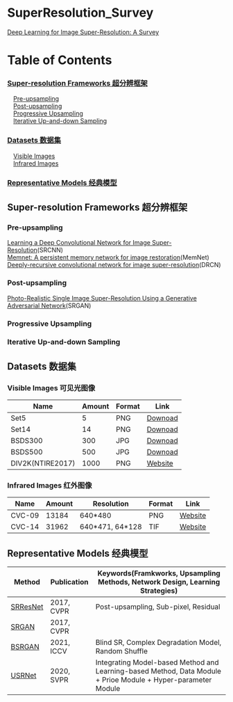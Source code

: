 # SuperResolution_Survey<br />
[Deep Learning for Image Super-Resolution: A Survey](https://ieeexplore.ieee.org/abstract/document/9044873)<br />
# Table of Contents
### [Super-resolution Frameworks 超分辨框架](#index0)<br />
&emsp;[Pre-upsampling ](#index00)<br />
&emsp;[Post-upsampling ](#index01)<br />
&emsp;[Progressive Upsampling ](#index02)<br />
&emsp;[Iterative Up-and-down Sampling ](#index03)<br />
### [Datasets 数据集](#index1)<br />
&emsp;[Visible Images ](#index10)<br />
&emsp;[Infrared Images ](#index11)<br />
### [Representative Models 经典模型](#index2)

<span id='index0'></span>
## Super-resolution Frameworks 超分辨框架

<span id='index00'></span>
### Pre-upsampling
[Learning a Deep Convolutional Network for Image Super-Resolution](https://ieeexplore.ieee.org/abstract/document/7115171)(SRCNN)<br />
[Memnet: A persistent memory network for image restoration](https://openaccess.thecvf.com/content_iccv_2017/html/Tai_MemNet_A_Persistent_ICCV_2017_paper.html)(MemNet)<br />
[Deeply-recursive convolutional network for image super-resolution](https://openaccess.thecvf.com/content_cvpr_2016/html/Kim_Deeply-Recursive_Convolutional_Network_CVPR_2016_paper.html)(DRCN)<br />

<span id='index01'></span>
### Post-upsampling
[Photo-Realistic Single Image Super-Resolution Using a Generative Adversarial Network](https://openaccess.thecvf.com/content_cvpr_2017/html/Ledig_Photo-Realistic_Single_Image_CVPR_2017_paper.html)(SRGAN)<br />

<span id='index02'></span>
### Progressive Upsampling

<span id='index03'></span>
### Iterative Up-and-down Sampling

<span id='index1'></span>
## Datasets 数据集

<span id='index10'></span>
### Visible Images 可见光图像
|Name|Amount|Format|Link|
|-|-|-|-|
|Set5|5|PNG|[Downoad](https://uofi.box.com/shared/static/kfahv87nfe8ax910l85dksyl2q212voc.zip)|
|Set14|14|PNG|[Downoad](https://uofi.box.com/shared/static/igsnfieh4lz68l926l8xbklwsnnk8we9.zip)|
|BSDS300|300|JPG|[Downoad](https://www2.eecs.berkeley.edu/Research/Projects/CS/vision/grouping/segbench/BSDS300-images.tgz)|
|BSDS500|500|JPG|[Downoad](http://www.eecs.berkeley.edu/Research/Projects/CS/vision/grouping/BSR/BSR_bsds500.tgz)|
|DIV2K(NTIRE2017)|1000|PNG|[Website](https://data.vision.ee.ethz.ch/cvl/DIV2K/)|

<span id='index11'></span>
### Infrared Images 红外图像
|Name|Amount|Resolution|Format|Link|
|-|-|-|-|-|
|CVC-09|13184|640\*480|PNG|[Website](http://adas.cvc.uab.es/elektra/enigma-portfolio/item-1/)|
|CVC-14|31962|640\*471, 64\*128|TIF|[Website](http://adas.cvc.uab.es/elektra/enigma-portfolio/cvc-14-visible-fir-day-night-pedestrian-sequence-dataset/)|

<span id='index2'></span>
## Representative Models 经典模型
|Method|Publication|Keywords(Framkworks,  Upsampling Methods, Network Design, Learning Strategies)|
|-|-|-|
|[SRResNet](https://openaccess.thecvf.com/content_cvpr_2017/html/Ledig_Photo-Realistic_Single_Image_CVPR_2017_paper.html)|2017, CVPR|Post-upsampling, Sub-pixel, Residual|
|[SRGAN](https://openaccess.thecvf.com/content_cvpr_2017/html/Ledig_Photo-Realistic_Single_Image_CVPR_2017_paper.html)|2017, CVPR||
|[BSRGAN](https://openaccess.thecvf.com/content/ICCV2021/html/Zhang_Designing_a_Practical_Degradation_Model_for_Deep_Blind_Image_Super-Resolution_ICCV_2021_paper.html?ref=https://githubhelp.com)|2021, ICCV|Blind SR, Complex Degradation Model, Random Shuffle|
|[USRNet](https://openaccess.thecvf.com/content_CVPR_2020/html/Zhang_Deep_Unfolding_Network_for_Image_Super-Resolution_CVPR_2020_paper.html)|2020, SVPR|Integrating Model-based Method and Learning-based Method, Data Module + Prioe Module + Hyper-parameter Module|
